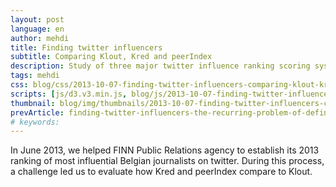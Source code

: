 ```yaml
---
layout: post
language: en
author: mehdi
title: Finding twitter influencers
subtitle: Comparing Klout, Kred and peerIndex
description: Study of three major twitter influence ranking scoring systems. is the quality of a Klout, Kred or peerIndex score comparable?
tags: mehdi
css: blog/css/2013-10-07-finding-twitter-influencers-comparing-klout-kred-and-peerindex.css
scripts: [js/d3.v3.min.js, blog/js/2013-10-07-finding-twitter-influencers-comparing-klout-kred-and-peerindex.js]
thumbnail: blog/img/thumbnails/2013-10-07-finding-twitter-influencers-comparing-klout-kred-and-peerindex.png
prevArticle: finding-twitter-influencers-the-recurring-problem-of-defining-influence.html
# keywords: 
---
```

<div class="section">

<div id="chartArea" class="span10"></div>
<div class="row-fluid">
	<div class="span10">
		<div id="texts">
			<p> In June 2013, we helped FINN Public Relations agency to establish its 2013 ranking of most influential Belgian journalists on twitter. During this process, a challenge led us to evaluate how Kred and peerIndex compare to Klout.
			</p>
		</div>
		<!--[if lte IE 9]>
			<div>
				<img src="{{ site.url }}/blog/img/fallback/cover-slide.png">
				<img src="{{ site.url }}/blog/img/fallback/1300-journalists.png">
				<h2>Extracting data</h2>
				<p>First, we extracted 1500+ twitter accounts from various twitter lists. Then Finn refined the results, keeping only journalists.</p>
				<img src="{{ site.url }}/blog/img/fallback/journalists-per-klout-score.png">
				<h2>Influence on twitter</h2>
				<p>Then we got the influence scores each person in the list from Klout, the leading social media influence measurement tool.</p>
				<img src="{{ site.url }}/blog/img/fallback/klout-based-on.png">
				<h2>Problem</h2>
				<p>Klout scores are not only based on twitter activity. Klout registered users can link other social profiles (facebook, linkedIn ...) which affects the score. FINN wanted to rank only on twitter influence.</p>
				<img src="{{ site.url }}/blog/img/fallback/klout-vs-kred-vs-peerindex.png">
				<h2>Looking around...</h2>
				<p>So, we had a look at Klout\'s competitors and compared  them to what Klout provides. Both Kred and peerIndex provide a twitter-only score. We had to validate how accurate they were, compared to the Klout measure.</p>
				<img src="{{ site.url }}/blog/img/fallback/scores-shapes-comparison.png">
				<h2>Adding Kred & peerIndex to the mix</h2>
				<p>Kred seemed to provide higher scores than Klout for our dataset, whereas peerIndex assigned relatively lower scores.</p>
				<img src="{{ site.url }}/blog/img/fallback/top5-ranking-comparison.png">
				<h2>Podiums comparison</h2>
				<p>The top 5 journalists for each system were not exactly the same, though some faces are common to all three lists.</p>
				<img src="{{ site.url }}/blog/img/fallback/discarding-peerIndex.png">
				<h2>Removing peerIndex from the equation</h2>
				<p>Because many journalists were missing from peerIndex, we discarded it.</p>
				<img src="{{ site.url }}/blog/img/fallback/correlating-kred-and-klout.png">
				<h2>Kred / Klout correlation</h2>
				<p>Next we studied correlation between the Kred and Klout scores.</p>
				<img src="{{ site.url }}/blog/img/fallback/rank-correlation-coefficient.png">
				<h2>Why we chose Kred for the ranking</h2>
				<p>The high rank correlation coefficient between Klout and Kred shows that Kred is a suitable replacement for Klout in our study; Hence this system was chosen, with the implications on the ranking. <strong>You can find FINN\'s ranking and other interesting results <a href="http://www.finn.be/blogs/top-100-most-influential-belgian-journalists-twitter-2013" target = "_blank">in FINN\'s Blog</a></strong>.</p>
			</div>
			<![endif]-->
	</div>
	<!--[if gt IE 9]><!-->
		<div class="span1" id="next-container"></div>
	<!-- <![endif]-->
</div>

</div>
